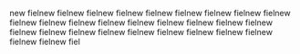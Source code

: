 new fielnew fielnew fielnew fielnew fielnew fielnew fielnew fielnew fielnew fielnew fielnew fielnew fielnew fielnew fielnew fielnew fielnew fielnew fielnew fielnew fielnew fielnew fielnew fielnew fielnew fielnew fielnew fielnew fielnew fiel